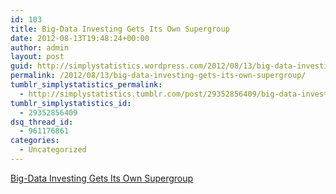 ```yaml
---
id: 103
title: Big-Data Investing Gets Its Own Supergroup
date: 2012-08-13T19:48:24+00:00
author: admin
layout: post
guid: http://simplystatistics.wordpress.com/2012/08/13/big-data-investing-gets-its-own-supergroup
permalink: /2012/08/13/big-data-investing-gets-its-own-supergroup/
tumblr_simplystatistics_permalink:
  - http://simplystatistics.tumblr.com/post/29352856409/big-data-investing-gets-its-own-supergroup
tumblr_simplystatistics_id:
  - 29352856409
dsq_thread_id:
  - 961176861
categories:
  - Uncategorized
---
```

[Big-Data Investing Gets Its Own Supergroup](http://bits.blogs.nytimes.com/2012/08/12/big-data-investing-gets-its-own-supergroup/?smid=tu-share)